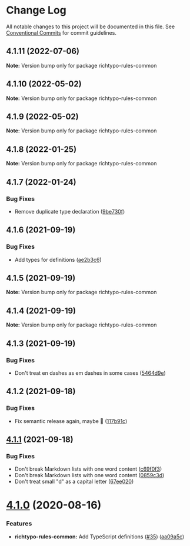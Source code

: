 # Change Log

All notable changes to this project will be documented in this file.
See [Conventional Commits](https://conventionalcommits.org) for commit guidelines.

## 4.1.11 (2022-07-06)

**Note:** Version bump only for package richtypo-rules-common





## 4.1.10 (2022-05-02)

**Note:** Version bump only for package richtypo-rules-common





## 4.1.9 (2022-05-02)

**Note:** Version bump only for package richtypo-rules-common





## 4.1.8 (2022-01-25)

**Note:** Version bump only for package richtypo-rules-common





## 4.1.7 (2022-01-24)


### Bug Fixes

* Remove duplicate type declaration ([9be730f](https://github.com/sapegin/richtypo.js/commit/9be730f453136bfd34a96547e979844300f9447c))





## 4.1.6 (2021-09-19)


### Bug Fixes

* Add types for definitions ([ae2b3c6](https://github.com/sapegin/richtypo.js/commit/ae2b3c6f97a2300dc0f57e9c54c43d5b862a46bc))





## 4.1.5 (2021-09-19)

**Note:** Version bump only for package richtypo-rules-common





## 4.1.4 (2021-09-19)

**Note:** Version bump only for package richtypo-rules-common





## 4.1.3 (2021-09-19)


### Bug Fixes

* Don't treat en dashes as em dashes in some cases ([5464d9e](https://github.com/sapegin/richtypo.js/commit/5464d9e3c10aceec6ca2ee90666ac73eb8585972))





## 4.1.2 (2021-09-18)


### Bug Fixes

* Fix semantic release again, maybe 🦜 ([117b91c](https://github.com/sapegin/richtypo.js/commit/117b91cf8affab8b4e216dab74c05d8d854ef1fd))





## [4.1.1](https://github.com/sapegin/richtypo.js/compare/richtypo-rules-common@4.1.0...richtypo-rules-common@4.1.1) (2021-09-18)

### Bug Fixes

- Don't break Markdown lists with one word content ([c69f0f3](https://github.com/sapegin/richtypo.js/commit/c69f0f33436ea4461f4cbdffd3ca5aa147199ca3))
- Don't break Markdown lists with one word content ([0859c3d](https://github.com/sapegin/richtypo.js/commit/0859c3da92da0e537ec8fae1a7c9bca3903def30))
- Don't treat small "d" as a capital letter ([67ee020](https://github.com/sapegin/richtypo.js/commit/67ee02065f850e48c96331281808c3730e5fa302))

# [4.1.0](https://github.com/sapegin/richtypo.js/compare/richtypo-rules-common@4.0.2...richtypo-rules-common@4.1.0) (2020-08-16)

### Features

- **richtypo-rules-common:** Add TypeScript definitions ([#35](https://github.com/sapegin/richtypo.js/issues/35)) ([aa09a5c](https://github.com/sapegin/richtypo.js/commit/aa09a5c4b3ac337ec3f31bf5d5144bd1c6a319fc))
